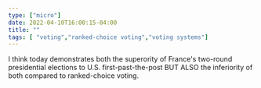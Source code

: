 ```yaml
---
type: ["micro"]
date: 2022-04-10T16:00:15-04:00
title: ""
tags: [ "voting","ranked-choice voting","voting systems"]
---
```

I think today demonstrates both the superority of France's two-round presidential elections to U.S. first-past-the-post BUT ALSO the inferiority of both compared to ranked-choice voting.
